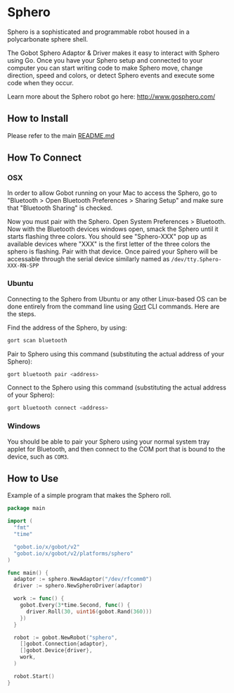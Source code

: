 # Sphero

Sphero is a sophisticated and programmable robot housed in a polycarbonate sphere shell.

The Gobot Sphero Adaptor & Driver makes it easy to interact with Sphero using Go. Once you have your Sphero setup and connected
to your computer you can start writing code to make Sphero move, change direction, speed and colors, or detect Sphero events
and execute some code when they occur.

Learn more about the Sphero robot go here: <http://www.gosphero.com/>

## How to Install

Please refer to the main [README.md](https://github.com/hybridgroup/gobot/blob/release/README.md)

## How To Connect

### OSX

In order to allow Gobot running on your Mac to access the Sphero, go to "Bluetooth > Open Bluetooth Preferences > Sharing Setup"
and make sure that "Bluetooth Sharing" is checked.

Now you must pair with the Sphero. Open System Preferences > Bluetooth. Now with the Bluetooth devices windows open, smack
the Sphero until it starts flashing three colors. You should see "Sphero-XXX" pop up as available devices where "XXX" is
the first letter of the three colors the sphero is flashing. Pair with that device. Once paired your Sphero will be accessable
through the serial device similarly named as `/dev/tty.Sphero-XXX-RN-SPP`

### Ubuntu

Connecting to the Sphero from Ubuntu or any other Linux-based OS can be done entirely from the command line using [Gort](http://gort.io/)
CLI commands. Here are the steps.

Find the address of the Sphero, by using:

```sh
gort scan bluetooth
```

Pair to Sphero using this command (substituting the actual address of your Sphero):

```sh
gort bluetooth pair <address>
```

Connect to the Sphero using this command (substituting the actual address of your Sphero):

```sh
gort bluetooth connect <address>
```

### Windows

You should be able to pair your Sphero using your normal system tray applet for Bluetooth, and then connect to the COM port that is bound to the device, such as `COM3`.

## How to Use

Example of a simple program that makes the Sphero roll.

```go
package main

import (
  "fmt"
  "time"

  "gobot.io/x/gobot/v2"
  "gobot.io/x/gobot/v2/platforms/sphero"
)

func main() {
  adaptor := sphero.NewAdaptor("/dev/rfcomm0")
  driver := sphero.NewSpheroDriver(adaptor)

  work := func() {
    gobot.Every(3*time.Second, func() {
      driver.Roll(30, uint16(gobot.Rand(360)))
    })
  }

  robot := gobot.NewRobot("sphero",
    []gobot.Connection{adaptor},
    []gobot.Device{driver},
    work,
  )

  robot.Start()
}
```
